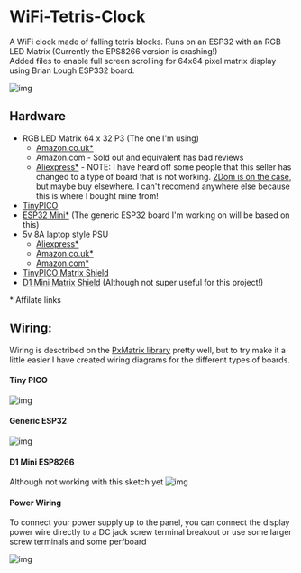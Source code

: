 # WiFi-Tetris-Clock
A WiFi clock made of falling tetris blocks. Runs on an ESP32 with an RGB LED Matrix (Currently the EPS8266 version is crashing!)<br/>
Added files to enable full screen scrolling for 64x64 pixel matrix display using Brian Lough ESP332 board.

![img](https://thumbs.gfycat.com/RecklessSpecificKoodoo-size_restricted.gif)

## Hardware

- RGB LED Matrix 64 x 32 P3 (The one I'm using) 
  - [Amazon.co.uk*](https://amzn.to/2zLeqzl)
  - Amazon.com  - Sold out and equivalent has bad reviews
  - [Aliexpress*](http://s.click.aliexpress.com/e/EMvjy3z) - NOTE: I have heard off some people that this seller has changed to a type of board that is not working. [2Dom is on the case](https://github.com/2dom/PxMatrix/issues/119), but maybe buy elsewhere. I can't recomend anywhere else because this is where I bought mine from!
- [TinyPICO](https://www.crowdsupply.com/unexpected-maker/tinypico)
- [ESP32 Mini*](http://s.click.aliexpress.com/e/cozT6Vx6) (The generic ESP32 board I'm working on will be based on this)
- 5v 8A laptop style PSU
  - [Aliexpress*](http://s.click.aliexpress.com/e/vzJ2rnE)
  - [Amazon.co.uk*](https://amzn.to/2JBauB2)
  - [Amazon.com*](https://amzn.to/2Jl93qL)
- [TinyPICO Matrix Shield](https://www.tindie.com/products/brianlough/tinypico-matrix-shield/)
- [D1 Mini Matrix Shield](https://www.tindie.com/products/brianlough/d1-mini-matrix-shield/
) (Although not super useful for this project!)

\* Affilate links

## Wiring:

Wiring is desctribed on the [PxMatrix library](https://github.com/2dom/PxMatrix) pretty well, but to try make it a little easier I have created wiring diagrams for the different types of boards.

#### Tiny PICO
![img](https://i.imgur.com/aDPyHFh.png)

#### Generic ESP32
![img](https://i.imgur.com/0FB11me.png)

#### D1 Mini ESP8266
Although not working with this sketch yet
![img](https://i.imgur.com/bIBcAXR.png)

#### Power Wiring

To connect your power supply up to the panel, you can connect the display power wire directly to a DC jack screw terminal breakout or use some larger screw terminals and some perfboard

![img](https://i.imgur.com/ulIn681.jpg)
